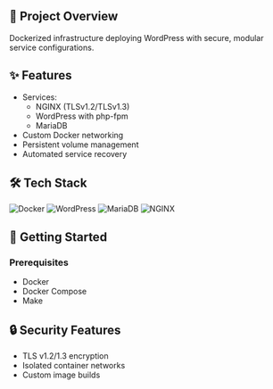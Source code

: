 <section id="overview">
    <h2>📝 Project Overview</h2>
    <p>Dockerized infrastructure deploying WordPress with secure, modular service configurations.</p>
</section>

<section id="features">
    <h2>✨ Features</h2>
    <ul>
        <li>Services:
            <ul>
                <li>NGINX (TLSv1.2/TLSv1.3)</li>
                <li>WordPress with php-fpm</li>
                <li>MariaDB</li>
            </ul>
        </li>
        <li>Custom Docker networking</li>
        <li>Persistent volume management</li>
        <li>Automated service recovery</li>
    </ul>
</section>

<section id="tech-stack">
    <h2>🛠 Tech Stack</h2>
    <div>
        <img src="https://img.shields.io/badge/Docker-2496ED?style=for-the-badge&logo=docker&logoColor=white" alt="Docker">
        <img src="https://img.shields.io/badge/WordPress-21759B?style=for-the-badge&logo=wordpress&logoColor=white" alt="WordPress">
        <img src="https://img.shields.io/badge/MariaDB-003545?style=for-the-badge&logo=mariadb&logoColor=white" alt="MariaDB">
        <img src="https://img.shields.io/badge/NGINX-009639?style=for-the-badge&logo=nginx&logoColor=white" alt="NGINX">
    </div>
</section>

<section id="getting-started">
    <h2>🚀 Getting Started</h2>
    <h3>Prerequisites</h3>
    <ul>
        <li>Docker</li>
        <li>Docker Compose</li>
        <li>Make</li>
    </ul>
<section id="security">
    <h2>🔒 Security Features</h2>
    <ul>
        <li>TLS v1.2/1.3 encryption</li>
        <li>Isolated container networks</li>
        <li>Custom image builds</li>
    </ul>
</section>
